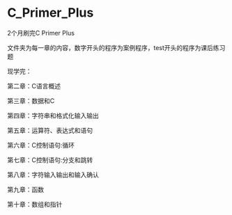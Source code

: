 # C_Primer_Plus

2个月刷完C Primer Plus

文件夹为每一章的内容，数字开头的程序为案例程序，test开头的程序为课后练习题

现学完：

第二章：C语言概述

第三章：数据和C

第四章：字符串和格式化输入输出

第五章：运算符、表达式和语句

第六章：C控制语句:循环

第七章：C控制语句:分支和跳转

第八章：字符输入输出和输入确认

第九章：函数

第十章：数组和指针
